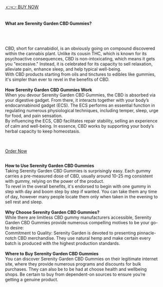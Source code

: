 <div><a href="https://realprimeshop.com/order-serenitycbd">&nbsp;👉👉 BUY NOW</a></div>
<div>&nbsp;</div>
<p><strong>What are Serenity Garden CBD Gummies?</strong></p>
<div>&nbsp;</div>
<div>&nbsp;</div>
<div>&nbsp;</div>
<div>CBD, short for cannabidiol, is an obviously going on compound discovered within the cannabis plant. Unlike its cousin THC, which is known for its psychoactive consequences, CBD is non-intoxicating, which means it gets you "excessive." Instead, it is celebrated for its capacity to sell relaxation, alleviate pain, enhance sleep, and help typical well-being.</div>
<div>With CBD products starting from oils and tinctures to edibles like gummies, it's simpler than ever to revel in the benefits of CBD.</div>
<div>&nbsp;</div>
<div><strong>How Serenity Garden CBD Gummies Work</strong></div>
<div>When you devour Serenity Garden CBD Gummies, the CBD is absorbed via your digestive gadget. From there, it interacts together with your body&rsquo;s endocannabinoid gadget (ECS). The ECS performs an essential function in regulating numerous physiological techniques, including temper, sleep, urge for food, and pain sensation.</div>
<div>By influencing the ECS, CBD facilitates repair stability, selling an experience of calm and well-being. In essence, CBD works by supporting your body&rsquo;s herbal capacity to keep homeostasis.</div>
<div>&nbsp;</div>
<div>&nbsp;</div>
<p><a href="https://realprimeshop.com/order-serenitycbd">Order Now</a></p>
<div>&nbsp;</div>
<div><strong>How to Use Serenity Garden CBD Gummies</strong></div>
<div>Taking Serenity Garden CBD Gummies is surprisingly easy. Each gummy carries a pre-measured dose of CBD, usually around 10-25 mg consistent with gummy, relying on the power of the product.</div>
<div>To revel in the overall benefits, it's endorsed to begin with one gummy in step with day and boom step by step if wanted. You can take them any time of day, however many people locate them only when taken in the evening to sell rest and sleep.</div>
<div>&nbsp;</div>
<div><strong>Why Choose Serenity Garden CBD Gummies?</strong></div>
<div>While there are limitless CBD gummy manufacturers accessible, Serenity Garden CBD Gummies provide numerous compelling motives to be your go-to desire:</div>
<div>Commitment to Quality: Serenity Garden is devoted to presenting pinnacle-notch CBD merchandise. They use natural hemp and make certain every batch is produced with the highest production standards.</div>
<div>&nbsp;</div>
<div><strong>Where to Buy Serenity Garden CBD Gummies</strong></div>
<div>You can discover Serenity Garden CBD Gummies on their legitimate internet site, where they provide numerous programs and discounts for bulk purchases. They can also be to be had at choose health and wellbeing shops. Be certain to buy from dependent-on sources to ensure you&rsquo;re getting a genuine product.</div>
<div>&nbsp;</div>
